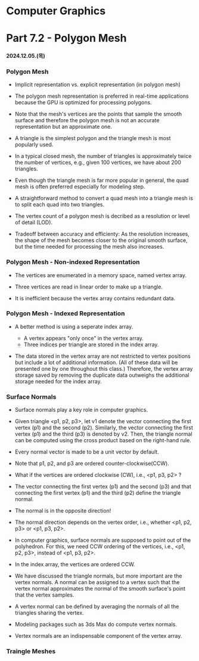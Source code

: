 # Computer Graphics

# Part 7.2 - Polygon Mesh

#### 2024.12.05.(목)

### Polygon Mesh

- Implicit representation vs. explicit representation (in polygon mesh)

- The polygon mesh representation is preferred in real-time applications because the GPU is optimized for processing polygons.

- Note that the mesh's vertices are the points that sample the smooth surface and therefore the polygon mesh is not an accurate representation but an approximate one.

- A triangle is the simplest polygon and the triangle mesh is most popularly used.

- In a typical closed mesh, the number of triangles is approximately twice the number of vertices, e.g., given 100 vertices, we have about 200 triangles.

- Even though the triangle mesh is far more popular in general, the quad mesh is often preferred especially for modeling step.

- A straightforward method to convert a quad mesh into a triangle mesh is to split each quad into two triangles.

- The vertex count of a polygon mesh is decribed as a resolution or level of detail (LOD).

- Tradeoff between accuracy and efficienty: As the resolution increases, the shape of the mesh becomes closer to the original smooth surface, but the time needed for processing the mesh also increases.

### Polygon Mesh - Non-indexed Representation

- The vertices are enumerated in a memory space, named vertex array.

- Three vertices are read in linear order to make up a triangle.

- It is inefficient because the vertex array contains redundant data.

### Polygon Mesh - Indexed Representation

- A better method is using a seperate index array.

  - A vertex appears "only once" in the vertex array.
  - Three indices per triangle are stored in the index array.

- The data stored in the vertex array are not restricted to vertex positions but include a lot of additional information. (All of these data will be presented one by one throughout this class.) Therefore, the vertex array storage saved by removing the duplicate data outweighs the additional storage needed for the index array.

### Surface Normals

- Surface normals play a key role in computer graphics.

- Given triangle <p1, p2, p3>, let v1 denote the vector connecting the first vertex (p1) and the second (p2). Similarly, the vector connecting the first vertex (p1) and the third (p3) is denoted by v2. Then, the triangle normal can be computed using the cross product based on the right-hand rule.

- Every normal vector is made to be a unit vector by default.

- Note that p1, p2, and p3 are ordered counter-clockwise(CCW).

- What if the vertices are ordered clockwise (CW), i.e., <p1, p3, p2> ?

- The vector connecting the first vertex (p1) and the second (p3) and that connecting the first vertex (p1) and the third (p2) define the triangle normal.

- The normal is in the opposite direction!

- The normal direction depends on the vertex order, i.e., whether <p1, p2, p3> or <p1, p3, p2>.

- In computer graphics, surface normals are supposed to point out of the polyhedron. For this, we need CCW ordering of the vertices, i.e., <p1, p2, p3>, instead of <p1, p3, p2>.

- In the index array, the vertices are ordered CCW.

- We have discussed the triangle normals, but more important are the vertex normals. A normal can be assigned to a vertex such that the vertex normal approximates the normal of the smooth surface's point that the vertex samples.

- A vertex normal can be defined by averaging the normals of all the triangles sharing the vertex.

- Modeling packages such as 3ds Max do compute vertex normals.

- Vertex normals are an indispensable component of the vertex array.

### Traingle Meshes
